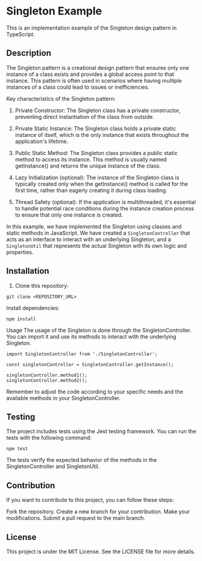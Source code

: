 # Singleton Example

This is an implementation example of the Singleton design pattern in TypeScript.

## Description

The Singleton pattern is a creational design pattern that ensures only one instance of a class exists and provides a global access point to that instance. This pattern is often used in scenarios where having multiple instances of a class could lead to issues or inefficiencies.

Key characteristics of the Singleton pattern:

1. Private Constructor: The Singleton class has a private constructor, preventing direct instantiation of the class from outside.

2. Private Static Instance: The Singleton class holds a private static instance of itself, which is the only instance that exists throughout the application's lifetime.

3. Public Static Method: The Singleton class provides a public static method to access its instance. This method is usually named getInstance() and returns the unique instance of the class.

4. Lazy Initialization (optional): The instance of the Singleton class is typically created only when the getInstance() method is called for the first time, rather than eagerly creating it during class loading.

5. Thread Safety (optional): If the application is multithreaded, it's essential to handle potential race conditions during the instance creation process to ensure that only one instance is created.

In this example, we have implemented the Singleton using classes and static methods in JavaScript. We have created a `SingletonController` that acts as an interface to interact with an underlying Singleton, and a `SingletonUtil` that represents the actual Singleton with its own logic and properties.

## Installation

1. Clone this repository:

```shell
git clone <REPOSITORY_URL>
```
Install dependencies:
```shell
npm install
```
Usage
The usage of the Singleton is done through the SingletonController. You can import it and use its methods to interact with the underlying Singleton.

```shell
import SingletonController from './SingletonController';

const singletonController = SingletonController.getInstance();

singletonController.method1();
singletonController.method2();
```
Remember to adjust the code according to your specific needs and the available methods in your SingletonController.

## Testing
The project includes tests using the Jest testing framework. You can run the tests with the following command:

```shell
npm test
```
The tests verify the expected behavior of the methods in the SingletonController and SingletonUtil.

## Contribution
If you want to contribute to this project, you can follow these steps:

Fork the repository.
Create a new branch for your contribution.
Make your modifications.
Submit a pull request to the main branch.
## License
This project is under the MIT License. See the LICENSE file for more details.
